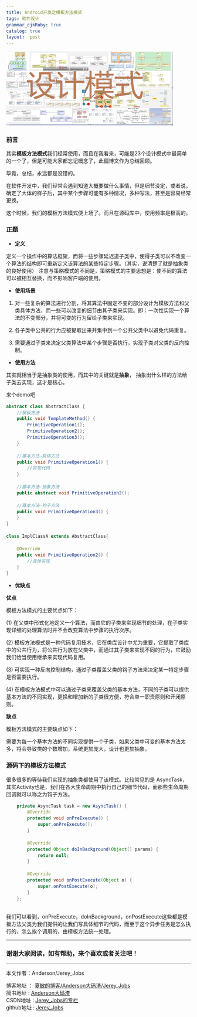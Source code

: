 ```yaml
---
title: Android开发之模板方法模式
tags: 软件设计
grammar_cjkRuby: true
catalog: true
layout:  post
---
```


![设计模式][1]

### 前言

其实**模板方法模式**我们经常使用，而且在我看来，可能是23个设计模式中最简单的一个了，但是可能大家都忘记概念了，此偏博文作为总结回顾。<br>

毕竟，总结，永远都是没错的。

在软件开发中，我们经常会遇到知道大概要做什么事情，但是细节没定，或者说，确定了大体的样子后，其中某个步骤可能有多种情况，多种写法，甚至是容易经常更换。

这个时候，我们的模板方法模式便上场了。而且在源码库中，使用频率是极高的。

### 正题

 - **定义**
 
 定义一个操作中的算法框架，而将一些步骤延迟道子类中，使得子类可以不改变一个算法的结构即可重新定义该算法的某些特定步骤。（其实，说清楚了就是抽象类的良好使用）
注意与策略模式的不同是，策略模式的主要思想是：使不同的算法可以被相互替换，而不影响客户端的使用。

 - **使用场景**

  1. 对一些复杂的算法进行分割，将其算法中固定不变的部分设计为模板方法和父类具体方法，而一些可以改变的细节由其子类来实现。即：一次性实现一个算法的不变部分，并将可变的行为留给子类来实现。

  2. 各子类中公共的行为应被提取出来并集中到一个公共父类中以避免代码重复。

  3. 需要通过子类来决定父类算法中某个步骤是否执行，实现子类对父类的反向控制。

  
 - **使用方法**

其实就相当于是抽象类的使用，而其中的关键就是**抽象**， 抽象出什么样的方法给子类去实现，这才是核心。

来个demo吧

``` java
abstract class AbstractClass {
    //模板方法
    public void TemplateMethod() {
        PrimitiveOperation1();
        PrimitiveOperation2();
        PrimitiveOperation3();
    }

    //基本方法—具体方法
    public void PrimitiveOperation1() {
        //实现代码
    }

    //基本方法—抽象方法
    public abstract void PrimitiveOperation2();

    //基本方法—钩子方法
    public void PrimitiveOperation3() {
    }
}

class ImplClassA extends AbstractClass{

    @Override
    public void PrimitiveOperation2() {
        //具体实现
    }
}

```


 - **优缺点**

**优点**

模板方法模式的主要优点如下：

(1) 在父类中形式化地定义一个算法，而由它的子类来实现细节的处理，在子类实现详细的处理算法时并不会改变算法中步骤的执行次序。

(2) 模板方法模式是一种代码复用技术，它在类库设计中尤为重要，它提取了类库中的公共行为，将公共行为放在父类中，而通过其子类来实现不同的行为，它鼓励我们恰当使用继承来实现代码复用。

(3) 可实现一种反向控制结构，通过子类覆盖父类的钩子方法来决定某一特定步骤是否需要执行。

(4) 在模板方法模式中可以通过子类来覆盖父类的基本方法，不同的子类可以提供基本方法的不同实现，更换和增加新的子类很方便，符合单一职责原则和开闭原则。

**缺点**

模板方法模式的主要缺点如下：

需要为每一个基本方法的不同实现提供一个子类，如果父类中可变的基本方法太多，将会导致类的个数增加，系统更加庞大，设计也更加抽象。

### 源码下的模板方法模式

很多很多的等待我们实现的抽象类都使用了该模式。比较常见的是 AsyncTask，其实Activity也是，我们在各大生命周期中执行自己的细节代码，而那些生命周期回调就可以称之为钩子方法。

``` java
    private AsyncTask task = new AsyncTask() {
        @Override
        protected void onPreExecute() {
            super.onPreExecute();
        }

        @Override
        protected Object doInBackground(Object[] params) {
            return null;
        }

        @Override
        protected void onPostExecute(Object o) {
            super.onPostExecute(o);
        }
    };
    
```

我们可以看到，onPreExecute，doInBackground，onPostExecute这些都是模板方法父类为我们提供的让我们写具体细节的代码，而至于这个异步任务是怎么执行的，怎么挨个调用的，由模板方法统一处理。



 ----------
### 谢谢大家阅读，如有帮助，来个喜欢或者关注吧！

 ----------
 本文作者：Anderson/Jerey_Jobs 

 博客地址   ： [夏敏的博客/Anderson大码渣/Jerey_Jobs][2] <br>
 简书地址   :  [Anderson大码渣][3] <br>
 CSDN地址   :  [Jerey_Jobs的专栏][4] <br>
 github地址 :  [Jerey_Jobs][5]
 


  [1]: /img/always/design_patterns.png
  [2]: http://jerey.cn/
  [3]: http://www.jianshu.com/users/016a5ba708a0/latest_articles
  [4]: http://blog.csdn.net/jerey_jobs
  [5]: https://github.com/Jerey-Jobs
